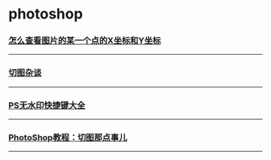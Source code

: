 photoshop
=========

### [怎么查看图片的某一个点的X坐标和Y坐标](coordinate)

---

### [切图杂谈](map-cut)

---

### [PS无水印快捷键大全](shortcut-note)

---

### [PhotoShop教程：切图那点事儿](something-about-map)

---
